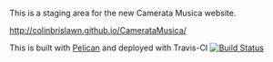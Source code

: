 This is a staging area for the new Camerata Musica website.

http://colinbrislawn.github.io/CamerataMusica/

This is built with [Pelican](http://docs.getpelican.com/) and deployed with Travis-CI [![Build Status](https://travis-ci.org/colinbrislawn/CamerataMusica.svg?branch=master)](https://travis-ci.org/colinbrislawn/CamerataMusica)
